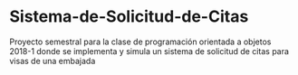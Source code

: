 # Sistema-de-Solicitud-de-Citas
Proyecto semestral para la clase de programación orientada a objetos 2018-1 donde se implementa y simula un sistema de solicitud de citas para visas de una embajada 
